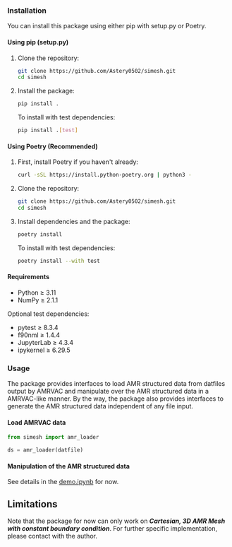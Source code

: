 ### Installation

You can install this package using either pip with setup.py or Poetry.

#### Using pip (setup.py)

1. Clone the repository:
   ```bash
   git clone https://github.com/Astery0502/simesh.git
   cd simesh
   ```

2. Install the package:
   ```bash
   pip install .
   ```

   To install with test dependencies:
   ```bash
   pip install .[test]
   ```

#### Using Poetry (Recommended)

1. First, install Poetry if you haven't already:
   ```bash
   curl -sSL https://install.python-poetry.org | python3 -
   ```

2. Clone the repository:
   ```bash
   git clone https://github.com/Astery0502/simesh.git
   cd simesh
   ```

3. Install dependencies and the package:
   ```bash
   poetry install
   ```

   To install with test dependencies:
   ```bash
   poetry install --with test
   ```

#### Requirements

- Python ≥ 3.11
- NumPy ≥ 2.1.1

Optional test dependencies:
- pytest ≥ 8.3.4
- f90nml ≥ 1.4.4
- JupyterLab ≥ 4.3.4
- ipykernel ≥ 6.29.5

### Usage

The package provides interfaces to load AMR structured data from datfiles output by AMRVAC and manipulate over the AMR structured data in a AMRVAC-like manner. By the way, the package also provides interfaces to generate the AMR structured data independent of any file input.

#### Load AMRVAC data

```python
from simesh import amr_loader

ds = amr_loader(datfile)
```

#### Manipulation of the AMR structured data

See details in the [demo.ipynb](demo.ipynb) for now.

## Limitations

Note that the package for now can only work on ***Cartesian, 3D AMR Mesh with constant boundary condition***. For further specific implementation, please contact with the author.